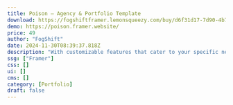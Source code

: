 ```yaml
---
title: Poison — Agency & Portfolio Template
download: https://fogshiftframer.lemonsqueezy.com/buy/d6f31d17-7d90-4b77-93b6-38f63bffc084?aff=YGGpO5
demo: https://poison.framer.website/
price: 49
author: "FogShift"
date: 2024-11-30T08:39:37.818Z
description: "With customizable features that cater to your specific needs, Poison transforms your online identity into a standout masterpiece in today's competitive digital landscape."
ssg: ["Framer"]
css: []
ui: []
cms: []
category: [Portfolio]
draft: false
---
```

